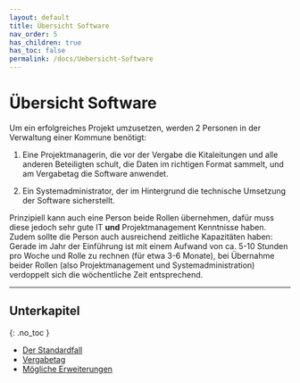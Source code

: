 ```yaml
---
layout: default
title: Übersicht Software
nav_order: 5
has_children: true
has_toc: false
permalink: /docs/Uebersicht-Software
---
```


# Übersicht Software

Um ein erfolgreiches Projekt umzusetzen, werden 2 Personen in der Verwaltung einer Kommune benötigt: 

  1. Eine Projektmanagerin, die vor der Vergabe die Kitaleitungen und alle anderen Beteiligten schult, die Daten im richtigen Format sammelt, und am Vergabetag die Software anwendet. 

  2. Ein Systemadministrator, der im Hintergrund die technische Umsetzung der Software sicherstellt.

Prinzipiell kann auch eine Person beide Rollen übernehmen, dafür muss diese jedoch sehr gute IT **und** Projektmanagement Kenntnisse haben. Zudem sollte die Person auch ausreichend zeitliche Kapazitäten haben: Gerade im Jahr der Einführung ist mit einem Aufwand von ca. 5-10 Stunden pro Woche und Rolle zu rechnen (für etwa 3-6 Monate), bei Übernahme beider Rollen (also Projektmanagement und Systemadministration) verdoppelt sich die wöchentliche Zeit entsprechend.


---

## Unterkapitel
{: .no_toc }

- [Der Standardfall](/docs/Uebersicht-Software/Der-Standardfall)
- [Vergabetag](/docs/Uebersicht-Software/Vergabetag)
- [Mögliche Erweiterungen](/docs/Uebersicht-Software/Moegliche-Erweiterungen)
